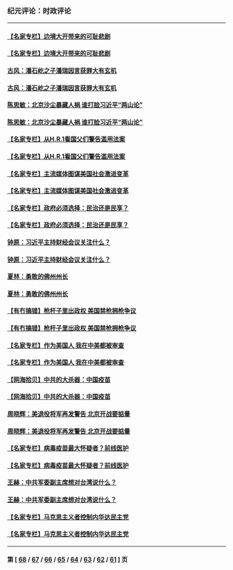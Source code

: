 ### 纪元评论：时政评论
---
#### [【名家专栏】边境大开带来的可耻悲剧](../../pages/nsc1025/n12817305.md) 
#### [【名家专栏】边境大开带来的可耻悲剧](../../pages/nsc1025/n12817305.md) 
#### [古风：潘石屹之子潘瑞因言获罪大有玄机](../../pages/nsc1025/n12816621.md) 
#### [古风：潘石屹之子潘瑞因言获罪大有玄机](../../pages/nsc1025/n12816621.md) 
#### [陈思敏：北京沙尘暴藏人祸 谁打脸习近平“两山论”](../../pages/nsc1025/n12814304.md) 
#### [陈思敏：北京沙尘暴藏人祸 谁打脸习近平“两山论”](../../pages/nsc1025/n12814304.md) 
#### [【名家专栏】从H.R.1看国父们警告滥用法案](../../pages/nsc1025/n12814936.md) 
#### [【名家专栏】从H.R.1看国父们警告滥用法案](../../pages/nsc1025/n12814936.md) 
#### [【名家专栏】主流媒体图谋美国社会激进变革](../../pages/nsc1025/n12814960.md) 
#### [【名家专栏】主流媒体图谋美国社会激进变革](../../pages/nsc1025/n12814960.md) 
#### [【名家专栏】政府必须选择：民治还是民享？](../../pages/nsc1025/n12814883.md) 
#### [【名家专栏】政府必须选择：民治还是民享？](../../pages/nsc1025/n12814883.md) 
#### [钟原：习近平主持财经会议关注什么？](../../pages/nsc1025/n12815583.md) 
#### [钟原：习近平主持财经会议关注什么？](../../pages/nsc1025/n12815583.md) 
#### [夏林：勇敢的佛州州长](../../pages/nsc1025/n12815607.md) 
#### [夏林：勇敢的佛州州长](../../pages/nsc1025/n12815607.md) 
#### [【有冇搞错】枪杆子里出政权 美国禁枪拥枪争议](../../pages/nsc1025/n12813277.md) 
#### [【有冇搞错】枪杆子里出政权 美国禁枪拥枪争议](../../pages/nsc1025/n12813277.md) 
#### [【名家专栏】作为美国人 我在中美都被审查](../../pages/nsc1025/n12812527.md) 
#### [【名家专栏】作为美国人 我在中美都被审查](../../pages/nsc1025/n12812527.md) 
#### [【网海拾贝】中共的大杀器：中国疫苗](../../pages/nsc1025/n12814246.md) 
#### [【网海拾贝】中共的大杀器：中国疫苗](../../pages/nsc1025/n12814246.md) 
#### [周晓辉：美退役将军再发警告 北京开战要掂量](../../pages/nsc1025/n12812865.md) 
#### [周晓辉：美退役将军再发警告 北京开战要掂量](../../pages/nsc1025/n12812865.md) 
#### [【名家专栏】病毒疫苗最大怀疑者？前线医护](../../pages/nsc1025/n12812536.md) 
#### [【名家专栏】病毒疫苗最大怀疑者？前线医护](../../pages/nsc1025/n12812536.md) 
#### [王赫：中共军委副主席想对台湾说什么？](../../pages/nsc1025/n12813770.md) 
#### [王赫：中共军委副主席想对台湾说什么？](../../pages/nsc1025/n12813770.md) 
#### [【名家专栏】马克思主义者控制内华达民主党](../../pages/nsc1025/n12812472.md) 
#### [【名家专栏】马克思主义者控制内华达民主党](../../pages/nsc1025/n12812472.md) 

---
#### 第 [ [68](./68.md) / [67](./67.md) / [66](./66.md) / [65](./65.md) / [64](./64.md) / [63](./63.md) / [62](./62.md) / [61](./61.md) ] 页
